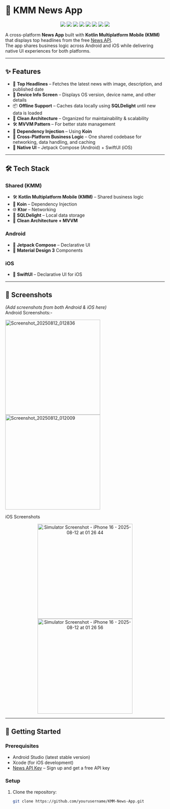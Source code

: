 # 📰 KMM News App  

<p align="center">
  <img src="https://img.shields.io/badge/Kotlin-1.9-blue?logo=kotlin&logoColor=white" />
  <img src="https://img.shields.io/badge/Swift-5-orange?logo=swift&logoColor=white" />
  <img src="https://img.shields.io/badge/Jetpack%20Compose-UI-green?logo=jetpackcompose&logoColor=white" />
  <img src="https://img.shields.io/badge/SwiftUI-iOS-blue?logo=apple&logoColor=white" />
  <img src="https://img.shields.io/badge/KMM-Cross%20Platform-purple" />
  <img src="https://img.shields.io/badge/Ktor-Networking-yellow" />
  <img src="https://img.shields.io/badge/SQLDelight-Offline%20Storage-lightgrey" />
  <img src="https://img.shields.io/badge/Koin-DI-ff69b4" />
</p>

A cross-platform **News App** built with **Kotlin Multiplatform Mobile (KMM)** that displays top headlines from the free [News API](https://newsapi.org).  
The app shares business logic across Android and iOS while delivering native UI experiences for both platforms.

---

## ✨ Features
- 📰 **Top Headlines** – Fetches the latest news with image, description, and published date  
- 📱 **Device Info Screen** – Displays OS version, device name, and other details  
- 📦 **Offline Support** – Caches data locally using **SQLDelight** until new data is loaded  
- 🧠 **Clean Architecture** – Organized for maintainability & scalability  
- 🛠 **MVVM Pattern** – For better state management  
- 🧩 **Dependency Injection** – Using **Koin**  
- 🔄 **Cross-Platform Business Logic** – One shared codebase for networking, data handling, and caching  
- 🎨 **Native UI** – Jetpack Compose (Android) + SwiftUI (iOS)  

---

## 🛠 Tech Stack
### Shared (KMM)
- 🛠 **Kotlin Multiplatform Mobile (KMM)** – Shared business logic  
- 🧩 **Koin** – Dependency Injection  
- 🌐 **Ktor** – Networking  
- 💾 **SQLDelight** – Local data storage  
- 🧠 **Clean Architecture + MVVM**

### Android
- 🎨 **Jetpack Compose** – Declarative UI  
- 🎯 **Material Design 3** Components  

### iOS
- 🎨 **SwiftUI** – Declarative UI for iOS  

---

## 📸 Screenshots  
*(Add screenshots from both Android & iOS here)*  
Android Screenshots:-
<p float="left">
  <img width="300" alt="Screenshot_20250812_012836" src="https://github.com/user-attachments/assets/23168bd2-62e2-4589-a25b-e8d2dae7fe78" />
  <img width="300" alt="Screenshot_20250812_012009" src="https://github.com/user-attachments/assets/88a5d5e8-3f35-4d60-b919-c3f6fd5d600e" />
</p>

iOS Screenshots
<p align="center">
  <img src="https://github.com/user-attachments/assets/1abe5d9e-6606-467c-8b4e-4f5856196f15" alt="Simulator Screenshot - iPhone 16 - 2025-08-12 at 01 26 44" width="300" />
  <img src="https://github.com/user-attachments/assets/56c83d5f-9834-4601-bb77-e14a81574093" alt="Simulator Screenshot - iPhone 16 - 2025-08-12 at 01 26 56" width="300" />
</p>


---

## 🚀 Getting Started


### Prerequisites
- Android Studio (latest stable version)  
- Xcode (for iOS development)  
- [News API Key](https://newsapi.org) – Sign up and get a free API key  

### Setup
1. Clone the repository:
   ```bash
   git clone https://github.com/yourusername/KMM-News-App.git
